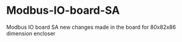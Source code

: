# Modbus-IO-board-SA
Modbus IO board SA new changes made in the board for 80x82x86 dimension encloser
